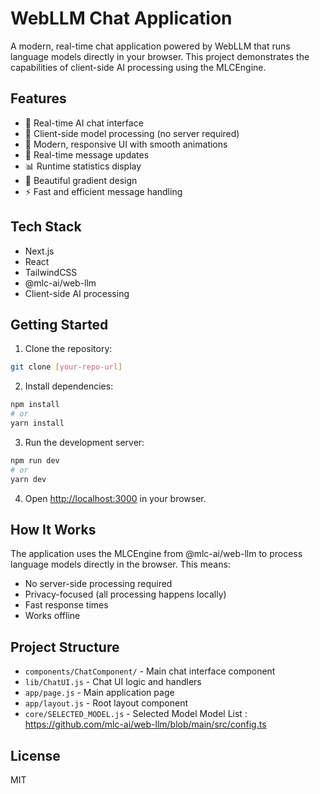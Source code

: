 # WebLLM Chat Application

A modern, real-time chat application powered by WebLLM that runs language models directly in your browser. This project demonstrates the capabilities of client-side AI processing using the MLCEngine.

## Features

- 🤖 Real-time AI chat interface
- 🚀 Client-side model processing (no server required)
- 💫 Modern, responsive UI with smooth animations
- 🔄 Real-time message updates
- 📊 Runtime statistics display
- 🎨 Beautiful gradient design
- ⚡ Fast and efficient message handling

## Tech Stack

- Next.js
- React
- TailwindCSS
- @mlc-ai/web-llm
- Client-side AI processing

## Getting Started

1. Clone the repository:
```bash
git clone [your-repo-url]
```

2. Install dependencies:
```bash
npm install
# or
yarn install
```

3. Run the development server:
```bash
npm run dev
# or
yarn dev
```

4. Open [http://localhost:3000](http://localhost:3000) in your browser.

## How It Works

The application uses the MLCEngine from @mlc-ai/web-llm to process language models directly in the browser. This means:

- No server-side processing required
- Privacy-focused (all processing happens locally)
- Fast response times
- Works offline

## Project Structure

- `components/ChatComponent/` - Main chat interface component
- `lib/ChatUI.js` - Chat UI logic and handlers
- `app/page.js` - Main application page
- `app/layout.js` - Root layout component
- `core/SELECTED_MODEL.js` - Selected Model
Model List : https://github.com/mlc-ai/web-llm/blob/main/src/config.ts


## License

MIT
